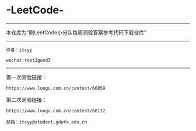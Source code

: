 # -LeetCode-
***
本仓库为“刷LeetCode小分队每周测验答案参考代码下载仓库”
***
```
作者：itcyy
```
```
wechat:root1good3
```

***
第一次测验链接：
```
https://www.luogu.com.cn/contest/66059
```
第二次测验链接：
```
https://www.luogu.com.cn/contest/66112
```
```
邮箱：itcyy@student.gdufe.edu.cn
```
